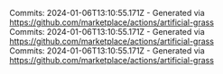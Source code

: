 Commits: 2024-01-06T13:10:55.171Z - Generated via https://github.com/marketplace/actions/artificial-grass
<br>
Commits: 2024-01-06T13:10:55.171Z - Generated via https://github.com/marketplace/actions/artificial-grass
<br>
Commits: 2024-01-06T13:10:55.171Z - Generated via https://github.com/marketplace/actions/artificial-grass
<br>
